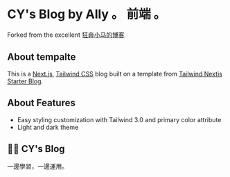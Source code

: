# CY's Blog by Ally 。 前端 。

Forked from the excellent [狂奔小马的博客](https://github.com/maqi1520/nextjs-tailwind-blog)

## About tempalte

This is a [Next.js](https://nextjs.org/), [Tailwind CSS](https://tailwindcss.com/) blog built on a template from [Tailwind Nextjs Starter Blog](https://github.com/timlrx/tailwind-nextjs-starter-blog).

## About Features

- Easy styling customization with Tailwind 3.0 and primary color attribute
- Light and dark theme

## 👋🏻 CY's Blog

一邊學習，一邊運用。
